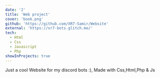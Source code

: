 ```yaml
---
date: '2'
title: 'Web project'
cover: 'book.png'
github: 'https://github.com/XR7-Samir/Website'
external: 'https://xr7-bots.glitch.me/'
tech:
  - Html
  - Css
  - Javascript
  - Php  
showInProjects: true
---
```

Just a cool Website for my discord bots :), Made with Css,Html,Php & Js


